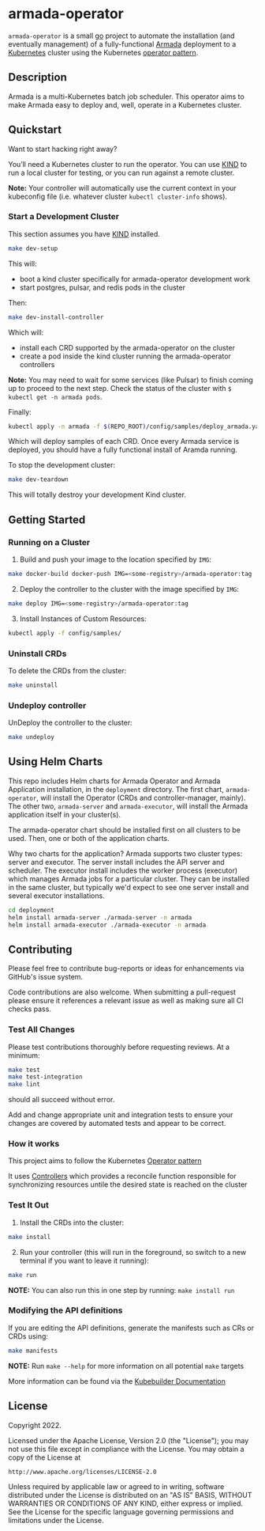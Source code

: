 # armada-operator
`armada-operator` is a small [go](https://go.dev/) project to automate the 
installation (and eventually management) of a fully-functional 
[Armada](https://github.com/armadaproject/armada) deployment
to a [Kubernetes](https://kubernetes.io/) cluster using the Kubernetes 
[operator pattern](https://kubernetes.io/docs/concepts/extend-kubernetes/operator/).

## Description
Armada is a multi-Kubernetes batch job scheduler. This operator aims to make
Armada easy to deploy and, well, operate in a Kubernetes cluster. 

## Quickstart

Want to start hacking right away?

You’ll need a Kubernetes cluster to run the operator. You can use 
[KIND](https://sigs.k8s.io/kind) to run a local cluster for testing, or you 
can run against a remote cluster.  

**Note:** Your controller will automatically use the current context in your 
kubeconfig file (i.e. whatever cluster `kubectl cluster-info` shows).

### Start a Development Cluster

This section assumes you have [KIND](https://sigs.k8s.io/kind) installed.

```bash
make dev-setup
```
This will:
- boot a kind cluster specifically for armada-operator development work
- start postgres, pulsar, and redis pods in the cluster

Then:
```bash
make dev-install-controller
```
Which will:
- install each CRD supported by the armada-operator on the cluster
- create a pod inside the kind cluster running the armada-operator controllers

**Note:** You may need to wait for some services (like Pulsar) to finish 
coming up to proceed to the next step. Check the status of 
the cluster with `$ kubectl get -n armada pods`.

Finally:
```bash
kubectl apply -n armada -f $(REPO_ROOT)/config/samples/deploy_armada.yaml
```

Which will deploy samples of each CRD. Once every Armada service is deployed,
you should have a fully functional install of Aramda running.

To stop the development cluster:
```bash
make dev-teardown
```

This will totally destroy your development Kind cluster. 

## Getting Started

### Running on a Cluster

1. Build and push your image to the location specified by `IMG`:
	
```bash
make docker-build docker-push IMG=<some-registry>/armada-operator:tag
```
	
2. Deploy the controller to the cluster with the image specified by `IMG`:

```bash
make deploy IMG=<some-registry>/armada-operator:tag
```

3. Install Instances of Custom Resources:

```bash
kubectl apply -f config/samples/
```

### Uninstall CRDs
To delete the CRDs from the cluster:

```bash
make uninstall
```

### Undeploy controller
UnDeploy the controller to the cluster:

```bash
make undeploy
```

## Using Helm Charts

This repo includes Helm charts for Armada Operator and Armada
Application installation, in the `deployment` directory. The first
chart, `armada-operator`, will install the Operator (CRDs and
controller-manager, mainly). The other two, `armada-server` and
`armada-executor`, will install the Armada application itself in your
cluster(s).

The armada-operator chart should be installed first on all clusters
to be used. Then, one or both of the application charts.

Why two charts for the application? Armada supports two cluster
types: server and executor. The server install includes the API
server and scheduler. The executor install includes the worker process
(executor) which manages Armada jobs for a particular cluster. They
can be installed in the same cluster, but typically we'd expect to see
one server install and several executor installations.

```bash
cd deployment
helm install armada-server ./armada-server -n armada
helm install armada-executor ./armada-executor -n armada
```

## Contributing

Please feel free to contribute bug-reports or ideas for enhancements via 
GitHub's issue system. 

Code contributions are also welcome. When submitting a pull-request please 
ensure it references a relevant issue as well as making sure all CI checks 
pass.

### Test All Changes

Please test contributions thoroughly before requesting reviews. At a minimum:
```bash
make test
make test-integration
make lint
```
should all succeed without error. 

Add and change appropriate unit and integration tests to ensure your changes 
are covered by automated tests and appear to be correct.

### How it works
This project aims to follow the Kubernetes [Operator pattern](https://kubernetes.io/docs/concepts/extend-kubernetes/operator/)

It uses [Controllers](https://kubernetes.io/docs/concepts/architecture/controller/) 
which provides a reconcile function responsible for synchronizing resources untile the desired state is reached on the cluster 

### Test It Out
1. Install the CRDs into the cluster:

```bash
make install
```

2. Run your controller (this will run in the foreground, so switch to a new terminal if you want to leave it running):

```bash
make run
```

**NOTE:** You can also run this in one step by running: `make install run`

### Modifying the API definitions
If you are editing the API definitions, generate the manifests such as CRs or CRDs using:

```bash
make manifests
```

**NOTE:** Run `make --help` for more information on all potential `make` targets

More information can be found via the [Kubebuilder Documentation](https://book.kubebuilder.io/introduction.html)

## License

Copyright 2022.

Licensed under the Apache License, Version 2.0 (the "License");
you may not use this file except in compliance with the License.
You may obtain a copy of the License at

    http://www.apache.org/licenses/LICENSE-2.0

Unless required by applicable law or agreed to in writing, software
distributed under the License is distributed on an "AS IS" BASIS,
WITHOUT WARRANTIES OR CONDITIONS OF ANY KIND, either express or implied.
See the License for the specific language governing permissions and
limitations under the License.

